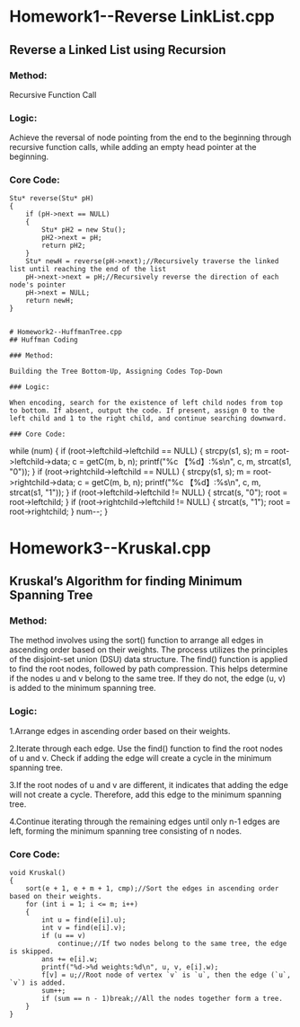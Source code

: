 # Homework1--Reverse LinkList.cpp
## Reverse a Linked List using Recursion

### Method: 

Recursive Function Call

### Logic: 

Achieve the reversal of node pointing from the end to the beginning through recursive function calls, while adding an empty head pointer at the beginning.

### Core Code: 
```
Stu* reverse(Stu* pH)
{
	if (pH->next == NULL)
	{
		Stu* pH2 = new Stu();
		pH2->next = pH;
		return pH2;
	}
	Stu* newH = reverse(pH->next);//Recursively traverse the linked list until reaching the end of the list
	pH->next->next = pH;//Recursively reverse the direction of each node's pointer
	pH->next = NULL;
	return newH;
}


# Homework2--HuffmanTree.cpp
## Huffman Coding

### Method: 

Building the Tree Bottom-Up, Assigning Codes Top-Down

### Logic: 

When encoding, search for the existence of left child nodes from top to bottom. If absent, output the code. If present, assign 0 to the left child and 1 to the right child, and continue searching downward.

### Core Code: 
```
while (num)
	{
		if (root->leftchild->leftchild == NULL)
		{
			strcpy(s1, s);
			m = root->leftchild->data;
			c = getC(m, b, n);
			printf("%c 【%d】:%s\n", c, m, strcat(s1, "0"));
		}
		if (root->rightchild->leftchild == NULL)
		{
			strcpy(s1, s);
			m = root->rightchild->data;
			c = getC(m, b, n);
			printf("%c 【%d】:%s\n", c, m, strcat(s1, "1"));
		}
		if (root->leftchild->leftchild != NULL)
		{
			strcat(s, "0");
			root = root->leftchild;
		}
		if (root->rightchild->leftchild != NULL)
		{
			strcat(s, "1");
			root = root->rightchild;
		}
		num--;
	}


# Homework3--Kruskal.cpp
## Kruskal’s Algorithm for finding Minimum Spanning Tree

### Method:

The method involves using the sort() function to arrange all edges in ascending order based on their weights. The process utilizes the principles of the disjoint-set union (DSU) data structure. The find() function is applied to find the root nodes, followed by path compression. This helps determine if the nodes u and v belong to the same tree. If they do not, the edge (u, v) is added to the minimum spanning tree.

### Logic:

1.Arrange edges in ascending order based on their weights.

2.Iterate through each edge. Use the find() function to find the root nodes of u and v. Check if adding the edge will create a cycle in the minimum spanning tree.

3.If the root nodes of u and v are different, it indicates that adding the edge will not create a cycle. Therefore, add this edge to the minimum spanning tree.

4.Continue iterating through the remaining edges until only n-1 edges are left, forming the minimum spanning tree consisting of n nodes.

### Core Code: 
```
void Kruskal()
{
	sort(e + 1, e + m + 1, cmp);//Sort the edges in ascending order based on their weights.
	for (int i = 1; i <= m; i++) 
	{
		int u = find(e[i].u);
		int v = find(e[i].v);
		if (u == v)
			continue;//If two nodes belong to the same tree, the edge is skipped.
		ans += e[i].w;
		printf("%d->%d weights:%d\n", u, v, e[i].w);
		f[v] = u;//Root node of vertex `v` is `u`, then the edge (`u`, `v`) is added.
		sum++;
		if (sum == n - 1)break;//All the nodes together form a tree.
	}
}
